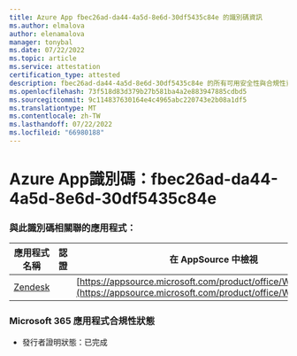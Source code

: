 ```yaml
---
title: Azure App fbec26ad-da44-4a5d-8e6d-30df5435c84e 的識別碼資訊
ms.author: elmalova
author: elenamalova
manager: tonybal
ms.date: 07/22/2022
ms.topic: article
ms.service: attestation
certification_type: attested
description: fbec26ad-da44-4a5d-8e6d-30df5435c84e 的所有可用安全性與合規性資訊。
ms.openlocfilehash: 73f518d83d379b27b581ba4a2e883947885cdbd5
ms.sourcegitcommit: 9c114837630164e4c4965abc220743e2b08a1df5
ms.translationtype: MT
ms.contentlocale: zh-TW
ms.lasthandoff: 07/22/2022
ms.locfileid: "66980188"
---
```

# <a name="azure-app-id-fbec26ad-da44-4a5d-8e6d-30df5435c84e"></a>Azure App識別碼：fbec26ad-da44-4a5d-8e6d-30df5435c84e


### <a name="apps-associated-with-this-id"></a>與此識別碼相關聯的應用程式：
| **應用程式名稱** | **認證** | **在 AppSource 中檢視** |
|--------------|---------------|-----------------------|
| [Zendesk](../forward/WA200003782.md) |  | [https://appsource.microsoft.com/product/office/WA200003782](https://appsource.microsoft.com/product/office/WA200003782) |

### <a name="microsoft-365-app-compliance-status"></a>Microsoft 365 應用程式合規性狀態
- 發行者證明狀態：已完成
